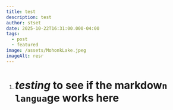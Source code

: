 ```yaml
---
title: test
description: test
author: stset
date: 2025-10-22T16:31:00.000-04:00
tags:
  - post
  - featured
image: /assets/MohonkLake.jpeg
imageAlt: resr
---
```

1. # ***testing*** to see if the markdow`n langua`ge works here

